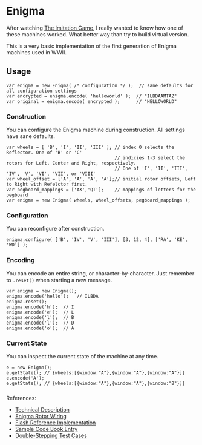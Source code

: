# Enigma
After watching [The Imitation Game](http://www.imdb.com/title/tt2084970/), I really wanted to know how one of these machines worked. What better way than try to build virtual version.

This is a very basic implementation of the first generation of Enigma machines used in WWII. 

## Usage

```
var enigma = new Enigma( /* configuration */ );  // sane defaults for all configuration settings
var encrypted = enigma.encode( 'helloworld' );  // "ILBDAAMTAZ"
var original = enigma.encode( encrypted );      // "HELLOWORLD"
```

### Construction
You can configure the Enigma machine during construction.
All settings have sane defaults.
```
var wheels = [ 'B', 'I', 'II', 'III' ]; // index 0 selects the Reflector. One of 'B' or 'C'
                                        // indicies 1-3 select the rotors for Left, Center and Right, respectively.
                                        // One of 'I', 'II', 'III', 'IV', 'V', 'VI', 'VII', or 'VIII'
var wheel_offset = ['A', 'A', 'A', 'A'];// initial rotor offsets, Left to Right with Refelctor first.
var pegboard_mappings = ['AX','QT'];    // mappings of letters for the pegboard
var enigma = new Enigma( wheels, wheel_offsets, pegboard_mappings );
```

### Configuration
You can reconfigure after construction.
```
enigma.configure( ['B', 'IV', 'V', 'III'], [3, 12, 4], ['RA', 'KE', 'WD'] );
```

### Encoding
You can encode an entire string, or character-by-character. Just remember to `.reset()` when starting a new message.
```
var enigma = new Enigma();
enigma.encode('hello');   // ILBDA
enigma.reset();
enigma.encode('h');  // I
enigma.encode('e');  // L
enigma.encode('l');  // B
enigma.encode('l');  // D
enigma.encode('o');  // A
```

### Current State
You can inspect the current state of the machine at any time.
```
e = new Enigma();
e.getState(); // {wheels:[{window:"A"},{window:"A"},{window:"A"}]}
e.encode('A');
e.getState(); // {wheels:[{window:"A"},{window:"A"},{window:"B"}]}
```

### 
References:
* [Technical Description](http://users.telenet.be/d.rijmenants/en/enigmatech.htm)
* [Enigma Rotor Wiring](http://www.cryptomuseum.com/crypto/enigma/wiring.htm)
* [Flash Reference Implementation](http://enigmaco.de/enigma/enigma.html)
* [Sample Code Book Entry](https://qph.ec.quoracdn.net/main-qimg-bd0b5173bc897178c9ceb2ecb42d49cd-c?convert_to_webp=true)
* [Double-Stepping Test Cases](http://arduinoenigma.blogspot.com/2014/11/some-test-cases-for-double-stepping.html)
